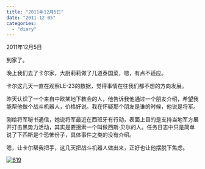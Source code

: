 ```yaml
---
title: "2011年12月5日"
date: "2011-12-05"
categories: 
  - "diary"
---
```


2011年12月5日

到家了。

晚上我们去了卡尔家，大厨莉莉做了几道泰国菜，嗯，有点不适应。

卡尔这几天一直在观察LE-23的数据，觉得事情在往我们都不想的方向发展。

昨天认识了一个来自中欧某地下教会的人，他告诉我他通过一个朋友介绍，希望我能帮他做个战斗机器人，价格好说。我在怀疑那个朋友是谁的时候，他说是将军。

刚给将军秘书通信，她说将军最近在西班牙有行动，表面上目的是支持当地军方展开打击黑势力活动，其实是要搜索一个叫做西斯·贝尔的人。任务日志中只是简单说了下西斯是个恐怖份子，具体事件之类的没有介绍。

嗯，让卡尔帮我把手，这几天把战斗机器人做出来，正好也让他摆脱下焦虑。

[![](/blog/post/images/619.jpg "619")](http://lofyer.org/wp-content/uploads/2011/12/619.jpg)
